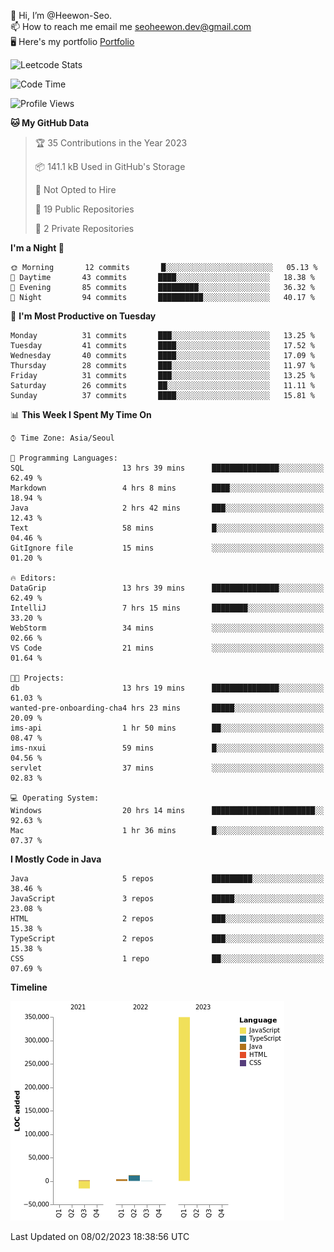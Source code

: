 👋 Hi, I’m @Heewon-Seo.  
📫 How to reach me email me seoheewon.dev@gmail.com   
🖥 Here's my portfolio [Portfolio](https://haileynotes.notion.site/HEEWON-SEO-f98fe97412ee4a6a94fd24fe6832f84c)

![Leetcode Stats](https://leetcode.card.workers.dev/?username=Heewon-Seo)

 <!--START_SECTION:waka-->
![Code Time](http://img.shields.io/badge/Code%20Time-219%20hrs%2019%20mins-blue)

![Profile Views](http://img.shields.io/badge/Profile%20Views-3-blue)

**🐱 My GitHub Data** 

> 🏆 35 Contributions in the Year 2023
 > 
> 📦 141.1 kB Used in GitHub's Storage 
 > 
> 🚫 Not Opted to Hire
 > 
> 📜 19 Public Repositories 
 > 
> 🔑 2 Private Repositories  
 > 
**I'm a Night 🦉** 

```text
🌞 Morning       12 commits       █░░░░░░░░░░░░░░░░░░░░░░░░   05.13 % 
🌆 Daytime       43 commits       ████░░░░░░░░░░░░░░░░░░░░░   18.38 % 
🌃 Evening       85 commits       █████████░░░░░░░░░░░░░░░░   36.32 % 
🌙 Night         94 commits       ██████████░░░░░░░░░░░░░░░   40.17 % 

```
📅 **I'm Most Productive on Tuesday** 

```text
Monday          31 commits       ███░░░░░░░░░░░░░░░░░░░░░░   13.25 % 
Tuesday         41 commits       ████░░░░░░░░░░░░░░░░░░░░░   17.52 % 
Wednesday       40 commits       ████░░░░░░░░░░░░░░░░░░░░░   17.09 % 
Thursday        28 commits       ███░░░░░░░░░░░░░░░░░░░░░░   11.97 % 
Friday          31 commits       ███░░░░░░░░░░░░░░░░░░░░░░   13.25 % 
Saturday        26 commits       ██░░░░░░░░░░░░░░░░░░░░░░░   11.11 % 
Sunday          37 commits       ████░░░░░░░░░░░░░░░░░░░░░   15.81 % 

```


📊 **This Week I Spent My Time On** 

```text
⌚︎ Time Zone: Asia/Seoul

💬 Programming Languages: 
SQL                      13 hrs 39 mins      ███████████████░░░░░░░░░░   62.49 % 
Markdown                 4 hrs 8 mins        ████░░░░░░░░░░░░░░░░░░░░░   18.94 % 
Java                     2 hrs 42 mins       ███░░░░░░░░░░░░░░░░░░░░░░   12.43 % 
Text                     58 mins             █░░░░░░░░░░░░░░░░░░░░░░░░   04.46 % 
GitIgnore file           15 mins             ░░░░░░░░░░░░░░░░░░░░░░░░░   01.20 % 

🔥 Editors: 
DataGrip                 13 hrs 39 mins      ███████████████░░░░░░░░░░   62.49 % 
IntelliJ                 7 hrs 15 mins       ████████░░░░░░░░░░░░░░░░░   33.20 % 
WebStorm                 34 mins             ░░░░░░░░░░░░░░░░░░░░░░░░░   02.66 % 
VS Code                  21 mins             ░░░░░░░░░░░░░░░░░░░░░░░░░   01.64 % 

🐱‍💻 Projects: 
db                       13 hrs 19 mins      ███████████████░░░░░░░░░░   61.03 % 
wanted-pre-onboarding-cha4 hrs 23 mins       █████░░░░░░░░░░░░░░░░░░░░   20.09 % 
ims-api                  1 hr 50 mins        ██░░░░░░░░░░░░░░░░░░░░░░░   08.47 % 
ims-nxui                 59 mins             █░░░░░░░░░░░░░░░░░░░░░░░░   04.56 % 
servlet                  37 mins             ░░░░░░░░░░░░░░░░░░░░░░░░░   02.83 % 

💻 Operating System: 
Windows                  20 hrs 14 mins      ███████████████████████░░   92.63 % 
Mac                      1 hr 36 mins        █░░░░░░░░░░░░░░░░░░░░░░░░   07.37 % 

```

**I Mostly Code in Java** 

```text
Java                     5 repos             █████████░░░░░░░░░░░░░░░░   38.46 % 
JavaScript               3 repos             █████░░░░░░░░░░░░░░░░░░░░   23.08 % 
HTML                     2 repos             ███░░░░░░░░░░░░░░░░░░░░░░   15.38 % 
TypeScript               2 repos             ███░░░░░░░░░░░░░░░░░░░░░░   15.38 % 
CSS                      1 repo              ██░░░░░░░░░░░░░░░░░░░░░░░   07.69 % 

```


**Timeline**

![Chart not found](https://raw.githubusercontent.com/Heewon-Seo/Heewon-Seo/main/charts/bar_graph.png) 


 Last Updated on 08/02/2023 18:38:56 UTC
<!--END_SECTION:waka-->

